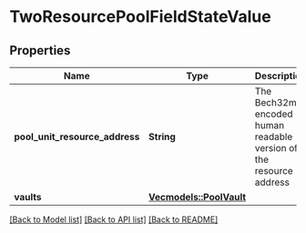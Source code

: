 # TwoResourcePoolFieldStateValue

## Properties

Name | Type | Description | Notes
------------ | ------------- | ------------- | -------------
**pool_unit_resource_address** | **String** | The Bech32m-encoded human readable version of the resource address | 
**vaults** | [**Vec<models::PoolVault>**](PoolVault.md) |  | 

[[Back to Model list]](../README.md#documentation-for-models) [[Back to API list]](../README.md#documentation-for-api-endpoints) [[Back to README]](../README.md)


